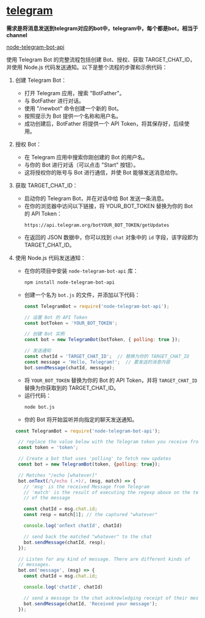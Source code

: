 # [telegram](https://telegram.org/)
**需求是将消息发送到telegram对应的bot中，telegram中，每个都是bot，相当于channel**

[node-telegram-bot-api](https://github.com/yagop/node-telegram-bot-api)

使用 Telegram Bot 的完整流程包括创建 Bot、授权、获取 TARGET_CHAT_ID，并使用 Node.js 代码发送通知。以下是整个流程的步骤和示例代码：

1. 创建 Telegram Bot：
   - 打开 Telegram 应用，搜索 "BotFather"。
   - 与 BotFather 进行对话。
   - 使用 "/newbot" 命令创建一个新的 Bot。
   - 按照提示为 Bot 提供一个名称和用户名。
   - 成功创建后，BotFather 将提供一个 API Token，将其保存好，后续使用。

2. 授权 Bot：
   - 在 Telegram 应用中搜索你刚创建的 Bot 的用户名。
   - 与你的 Bot 进行对话（可以点击 "Start" 按钮）。
   - 这将授权你的账号与 Bot 进行通信，并使 Bot 能够发送消息给你。

3. 获取 TARGET_CHAT_ID：
   - 启动你的 Telegram Bot，并在对话中给 Bot 发送一条消息。
   - 在你的浏览器中访问以下链接，将 YOUR_BOT_TOKEN 替换为你的 Bot 的 API Token：
     ```
     https://api.telegram.org/botYOUR_BOT_TOKEN/getUpdates
     ```
   - 在返回的 JSON 数据中，你可以找到 `chat` 对象中的 `id` 字段，该字段即为 TARGET_CHAT_ID。

4. 使用 Node.js 代码发送通知：
   - 在你的项目中安装 `node-telegram-bot-api` 库：
     ```bash
     npm install node-telegram-bot-api
     ```
   - 创建一个名为 `bot.js` 的文件，并添加以下代码：
     ```javascript
     const TelegramBot = require('node-telegram-bot-api');

     // 设置 Bot 的 API Token
     const botToken = 'YOUR_BOT_TOKEN';

     // 创建 Bot 实例
     const bot = new TelegramBot(botToken, { polling: true });

     // 发送通知
     const chatId = 'TARGET_CHAT_ID';  // 替换为你的 TARGET_CHAT_ID
     const message = 'Hello, Telegram!';  // 要发送的消息内容
     bot.sendMessage(chatId, message);
     ```
   - 将 `YOUR_BOT_TOKEN` 替换为你的 Bot 的 API Token，并将 `TARGET_CHAT_ID` 替换为你获取到的 TARGET_CHAT_ID。
   - 运行代码：
     ```bash
     node bot.js
     ```
   - 你的 Bot 将开始监听并向指定的聊天发送通知。

   ```javascript
   const TelegramBot = require('node-telegram-bot-api');

    // replace the value below with the Telegram token you receive from @BotFather
    const token = 'token';

    // Create a bot that uses 'polling' to fetch new updates
    const bot = new TelegramBot(token, {polling: true});

    // Matches "/echo [whatever]"
    bot.onText(/\/echo (.+)/, (msg, match) => {
      // 'msg' is the received Message from Telegram
      // 'match' is the result of executing the regexp above on the text content
      // of the message

      const chatId = msg.chat.id;
      const resp = match[1]; // the captured "whatever"

      console.log('onText chatId', chatId)

      // send back the matched "whatever" to the chat
      bot.sendMessage(chatId, resp);
    });

    // Listen for any kind of message. There are different kinds of
    // messages.
    bot.on('message', (msg) => {
      const chatId = msg.chat.id;

      console.log('chatId', chatId)

      // send a message to the chat acknowledging receipt of their message
      bot.sendMessage(chatId, 'Received your message');
    });
   ```
